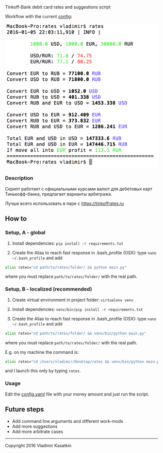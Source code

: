 Tinkoff-Bank debit card rates and suggestions script

Workflow with the current [config](config.yaml):

![Example output](assets/v3.png)

### Description

Скрипт работает с официальными курсами валют для дебетовых карт Тинькофф-банка, предлагает варианты арбитража. 

Лучше всего использовать в паре с https://tinkoffrates.ru

## How to

### Setup, A - global

1) Install dependencies: `pip install -r requirements.txt`

2) Create the Alias to reach fast response in .bash_profile (OSX): type `nano ~/.bash_profile` and add 

```bash
alias rates="cd path/to/rates/folder/ && python main.py"
```

where you must replace `path/to/rates/folder/` with the real path.

### Setup, B - localized (recommended)

1) Create virtual environment in project folder: `virtualenv venv`

2) Install dependencies: `venv/bin/pip install -r requirements.txt`
 
3) Create the Alias to reach fast response in .bash_profile (OSX): type `nano ~/.bash_profile` and add 

```bash
alias rates="cd path/to/rates/folder/ && venv/bin/python main.py"
```
 
where you must replace `path/to/rates/folder/` with the real path.

E.g. on my machine the command is: 

```bash
alias rates="cd /Users/vladimir/Desktop/rates && venv/bin/python main.py"
``` 

and I launch this only by typing `rates`.

### Usage 

Edit the [config.yaml](config.yaml) file with your money amount and just run the script.

## Future steps

* Add command line arguments and different work-mods
* Add more suggestions 
* Add more arbitrate cases

------

Copyright 2016 Vladimir Kasatkin
